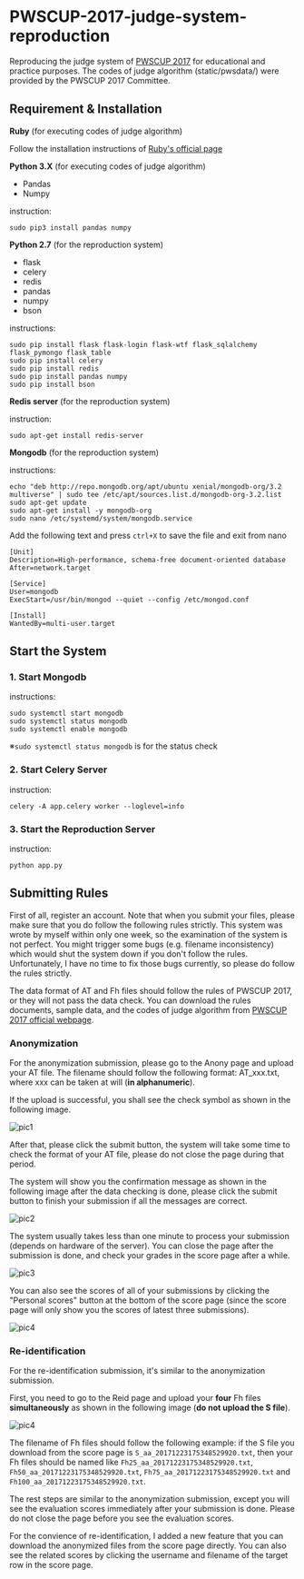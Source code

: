 # PWSCUP-2017-judge-system-reproduction
Reproducing the judge system of [PWSCUP 2017](http://www.iwsec.org/pws/pwscup/PWSCUP2017.html) for educational and practice purposes. The codes of judge algorithm (static/pwsdata/) were provided by the PWSCUP 2017 Committee.

## Requirement & Installation

**Ruby** (for executing codes of judge algorithm)

Follow the installation instructions of [Ruby's official page](https://www.ruby-lang.org/en/downloads/)

**Python 3.X** (for executing codes of judge algorithm)
- Pandas
- Numpy

instruction: 
```
sudo pip3 install pandas numpy
```

**Python 2.7** (for the reproduction system)
- flask
- celery
- redis
- pandas
- numpy
- bson

instructions:
```
sudo pip install flask flask-login flask-wtf flask_sqlalchemy flask_pymongo flask_table
sudo pip install celery
sudo pip install redis
sudo pip install pandas numpy
sudo pip install bson
```

**Redis server** (for the reproduction system)

instruction: 
```
sudo apt-get install redis-server
```

**Mongodb** (for the reproduction system)

instructions:
```
echo "deb http://repo.mongodb.org/apt/ubuntu xenial/mongodb-org/3.2 multiverse" | sudo tee /etc/apt/sources.list.d/mongodb-org-3.2.list
sudo apt-get update
sudo apt-get install -y mongodb-org
sudo nano /etc/systemd/system/mongodb.service
```

Add the following text and press `ctrl+X` to save the file and exit from nano
```
[Unit]
Description=High-performance, schema-free document-oriented database After=network.target 

[Service]
User=mongodb
ExecStart=/usr/bin/mongod --quiet --config /etc/mongod.conf 

[Install]
WantedBy=multi-user.target
```

## Start the System

### 1. Start Mongodb

instructions:
```
sudo systemctl start mongodb
sudo systemctl status mongodb
sudo systemctl enable mongodb
```

※`sudo systemctl status mongodb` is for the status check

### 2. Start Celery Server

instruction:
```
celery -A app.celery worker --loglevel=info
```

### 3. Start the Reproduction Server

instruction:
```
python app.py
```

## Submitting Rules

First of all, register an account. Note that when you submit your files, please make sure that you do follow the following rules strictly. This system was wrote by myself within only one week, so the examination of the system is not perfect. You might trigger some bugs (e.g. filename inconsistency) which would shut the system down if you don't follow the rules. Unfortunately, I have no time to fix those bugs currently, so please do follow the rules strictly.

The data format of AT and Fh files should follow the rules of PWSCUP 2017, or they will not pass the data check. You can download the rules documents, sample data, and the codes of judge algorithm from [PWSCUP 2017 official webpage](http://www.iwsec.org/pws/pwscup/PWSCUP2017.html).

### Anonymization

For the anonymization submission, please go to the Anony page and upload your AT file. The filename should follow the following format: AT_xxx.txt, where xxx can be taken at will (**in alphanumeric**).

If the upload is successful, you shall see the check symbol as shown in the following image.

![pic1](https://i.imgur.com/w6aETiL.png)

After that, please click the submit button, the system will take some time to check the format of your AT file, please do not close the page during that period.

The system will show you the confirmation message as shown in the following image after the data checking is done, please click the submit button to finish your submission if all the messages are correct.

![pic2](https://i.imgur.com/gHovQw7.png)

The system usually takes less than one minute to process your submission (depends on hardware of the server). You can close the page after the submission is done, and check your grades in the score page after a while.

![pic3](https://i.imgur.com/QUOQSD6.png)

You can also see the scores of all of your submissions by clicking the "Personal scores" button at the bottom of the score page (since the score page will only show you the scores of latest three submissions).

![pic4](https://i.imgur.com/dLuAxcY.png)

### Re-identification

For the re-identification submission, it's similar to the anonymization submission.

First, you need to go to the Reid page and upload your **four** Fh files **simultaneously** as shown in the following image (**do not upload the S file**).

![pic4](https://i.imgur.com/vS9omRV.png)

The filename of Fh files should follow the following example: if the S file you download from the score page is `S_aa_20171223175348529920.txt`, then your Fh files should be named like `Fh25_aa_20171223175348529920.txt`,  `Fh50_aa_20171223175348529920.txt`, `Fh75_aa_20171223175348529920.txt` and `Fh100_aa_20171223175348529920.txt`.

The rest steps are similar to the anonymization submission, except you will see the evaluation scores immediately after your submission is done. Please do not close the page before you see the evaluation scores.

For the convience of re-identification, I added a new feature that you can download the anonymized files from the score page directly. You can also see the related scores by clicking the username and filename of the target row in the score page.
